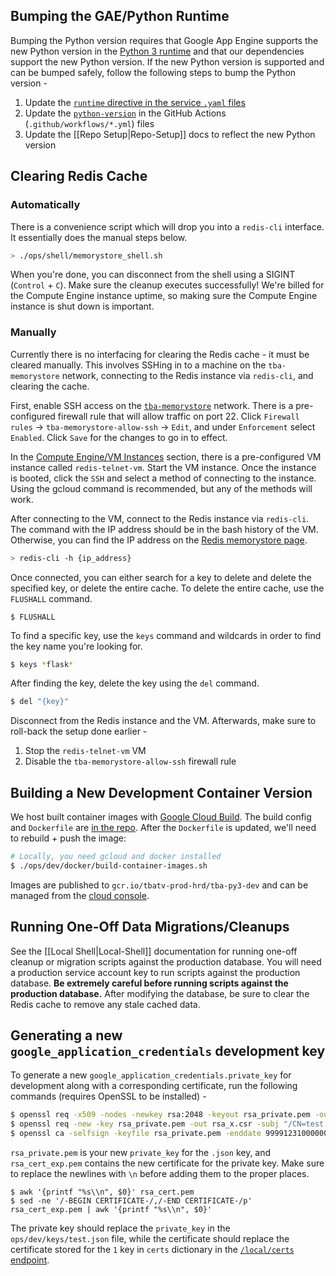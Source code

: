 ## Bumping the GAE/Python Runtime

Bumping the Python version requires that Google App Engine supports the new Python version in the [Python 3 runtime](https://cloud.google.com/appengine/docs/standard/python3/runtime) and that our dependencies support the new Python version. If the new Python version is supported and can be bumped safely, follow the following steps to bump the Python version -

1) Update the [`runtime` directive in the service `.yaml` files](https://cloud.google.com/appengine/docs/standard/python3/config/appref)
2) Update the [`python-version`](https://docs.github.com/en/actions/guides/building-and-testing-python#specifying-a-python-version) in the GitHub Actions (`.github/workflows/*.yml`) files
3) Update the [[Repo Setup|Repo-Setup]] docs to reflect the new Python version

## Clearing Redis Cache

### Automatically

There is a convenience script which will drop you into a `redis-cli` interface. It essentially does the manual steps below.

```bash
> ./ops/shell/memorystore_shell.sh
```

When you're done, you can disconnect from the shell using a SIGINT (`Control` + `C`). Make sure the cleanup executes successfully! We're billed for the Compute Engine instance uptime, so making sure the Compute Engine instance is shut down is important.

### Manually

Currently there is no interfacing for clearing the Redis cache - it must be cleared manually. This involves SSHing in to a machine on the `tba-memorystore` network, connecting to the Redis instance via `redis-cli`, and clearing the cache.

First, enable SSH access on the [`tba-memorystore`](https://console.cloud.google.com/networking/networks/details/tba-memorystore) network. There is a pre-configured firewall rule that will allow traffic on port 22. Click `Firewall rules` -> `tba-memorystore-allow-ssh` -> `Edit`, and under `Enforcement` select `Enabled`. Click `Save` for the changes to go in to effect.

In the [Compute Engine/VM Instances](https://console.cloud.google.com/compute/instances) section, there is a pre-configured VM instance called `redis-telnet-vm`. Start the VM instance. Once the instance is booted, click the `SSH` and select a method of connecting to the instance. Using the gcloud command is recommended, but any of the methods will work.

After connecting to the VM, connect to the Redis instance via `redis-cli`. The command with the IP address should be in the bash history of the VM. Otherwise, you can find the IP address on the [Redis memorystore page](https://console.cloud.google.com/memorystore/redis/instances).

```bash
> redis-cli -h {ip_address}
```

Once connected, you can either search for a key to delete and delete the specified key, or delete the entire cache. To delete the entire cache, use the `FLUSHALL` command.

```
$ FLUSHALL
```

To find a specific key, use the `keys` command and wildcards in order to find the key name you're looking for.

```bash
$ keys *flask*
```

After finding the key, delete the key using the `del` command.

```bash
$ del "{key}"
```

Disconnect from the Redis instance and the VM. Afterwards, make sure to roll-back the setup done earlier -

1) Stop the `redis-telnet-vm` VM
2) Disable the `tba-memorystore-allow-ssh` firewall rule


## Building a New Development Container Version

We host built container images with [Google Cloud Build](https://cloud.google.com/cloud-build). The build config and `Dockerfile` are [in the repo](https://github.com/the-blue-alliance/the-blue-alliance/tree/py3/ops/dev/docker). After the `Dockerfile` is updated, we'll need to rebuild + push the image:

```bash
# Locally, you need gcloud and docker installed
$ ./ops/dev/docker/build-container-images.sh
```

Images are published to `gcr.io/tbatv-prod-hrd/tba-py3-dev` and can be managed from the [cloud console](https://console.cloud.google.com/gcr).

## Running One-Off Data Migrations/Cleanups

See the [[Local Shell|Local-Shell]] documentation for running one-off cleanup or migration scripts against the production database. You will need a production service account key to run scripts against the production database. **Be extremely careful before running scripts against the production database.** After modifying the database, be sure to clear the Redis cache to remove any stale cached data.

## Generating a new `google_application_credentials` development key

To generate a new `google_application_credentials.private_key` for development along with a corresponding certificate, run the following commands (requires OpenSSL to be installed) -

```bash
$ openssl req -x509 -nodes -newkey rsa:2048 -keyout rsa_private.pem -out rsa_cert.pem -subj "/CN=test.appspot.gserviceaccount.com"
$ openssl req -new -key rsa_private.pem -out rsa_x.csr -subj "/CN=test.appspot.gserviceaccount.com"
$ openssl ca -selfsign -keyfile rsa_private.pem -enddate 99991231000000Z -in rsa_x.csr -out rsa_cert_exp.pem -rand_serial -subj "/CN=test.appspot.gserviceaccount.com"
```

`rsa_private.pem` is your new `private_key` for the `.json` key, and `rsa_cert_exp.pem` contains the new certificate for the private key. Make sure to replace the newlines with `\n` before adding them to the proper places.

```
$ awk '{printf "%s\\n", $0}' rsa_cert.pem
$ sed -ne '/-BEGIN CERTIFICATE-/,/-END CERTIFICATE-/p' rsa_cert_exp.pem | awk '{printf "%s\\n", $0}'
```

The private key should replace the `private_key` in the `ops/dev/keys/test.json` file, while the certificate should replace the certificate stored for the `1` key in `certs` dictionary in the [`/local/certs` endpoint](https://github.com/the-blue-alliance/the-blue-alliance/blob/py3/src/backend/web/local/blueprint.py).
